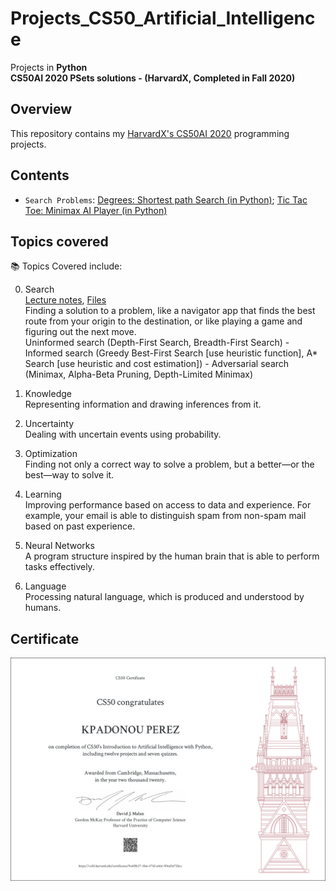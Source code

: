 # Projects_CS50_Artificial_Intelligence
Projects in **Python** \
**CS50AI 2020 PSets solutions - (HarvardX, Completed in Fall 2020)**


## Overview
This repository contains my [HarvardX's CS50AI 2020](https://cs50.harvard.edu/ai/2020/) programming projects. 

## Contents
- `Search Problems`: [Degrees: Shortest path Search (in Python)](/Degrees:%20Shortest%20path%20Search%20(in%20Py)%20–%200.1./); [Tic Tac Toe: Minimax AI Player (in Python)](/%20Tic%20Tac%20Toe:%20Minimax%20AI%20Player%20(in%20Py)%20–%200.2./)


<!--
- `pset6`: [Mario Pyramid generator (in Python)](/%20Mario%20Pyramid%20generator%20(in%20Python)%20–%206.2./); [Cash Coin change (in Python)](/%20%20Cash%20Coin%20change%20(in%20Python)%20–%20%206.3./); [Readability Level estimator (in Python)](/%20%20%20Readability%20Level%20estimator%20(in%20Python)%20–%20%206.4./); [DNA Profiling (in Python)](/%20%20%20%20DNA%20Profiling%20(in%20Python)%20–%206.5./)
- `pset7`: [Movie Database querying (in SQL)](/%20%20%20%20%20Movie%20Database%20querying%20(in%20SQL)%20–%207.1./); [Hogwarts House queries (in Py and SQL)](/%20%20%20%20%20%20Hogwarts%20House%20queries%20(in%20Py%20and%20SQL)%20–%207.2./)
- `pset8`: Homepage Basic website (in HTML, CSS, and JavaScript)
Website with Flask and JavaScript (Web)
- `final_project`: [Project Name/Description]
-->

## Topics covered
📚 Topics Covered include:

0. Search \
[Lecture notes](https://cs50.harvard.edu/ai/2020/notes/0/), [Files](https://cs50.harvard.edu/ai/2020/weeks/0/) \
Finding a solution to a problem, like a navigator app that finds the best route from your origin to the destination, or like playing a game and figuring out the next move. \
Uninformed search (Depth-First Search, Breadth-First Search) -  Informed search (Greedy Best-First Search [use heuristic function], A* Search [use heuristic and cost estimation]) - Adversarial search (Minimax, Alpha-Beta Pruning, Depth-Limited Minimax)

2. Knowledge \
Representing information and drawing inferences from it.

3. Uncertainty \
Dealing with uncertain events using probability.

4. Optimization \
Finding not only a correct way to solve a problem, but a better—or the best—way to solve it.

5. Learning \
Improving performance based on access to data and experience. For example, your email is able to distinguish spam from non-spam mail based on past experience.

6. Neural Networks \
A program structure inspired by the human brain that is able to perform tasks effectively.

7. Language \
Processing natural language, which is produced and understood by humans.







## Certificate
![CS50x Certificate](images/Certificat_CS50AI.png)

